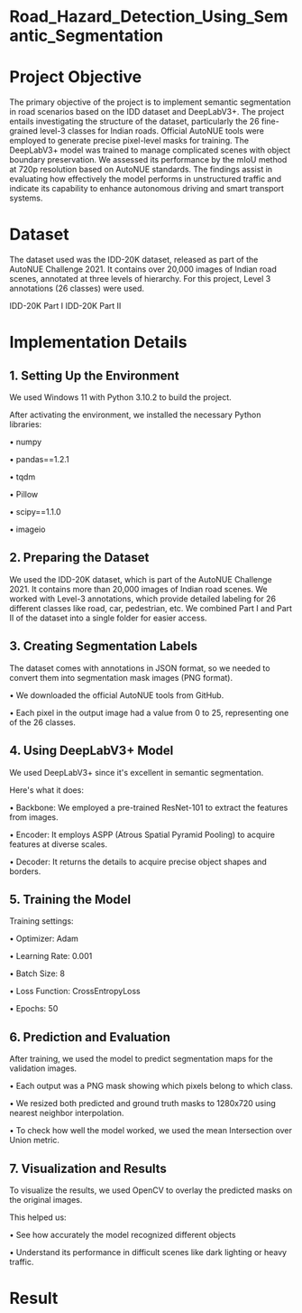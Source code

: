 # Road_Hazard_Detection_Using_Semantic_Segmentation
# Project Objective
The primary objective of the project is to implement semantic segmentation in road scenarios based on the IDD dataset and DeepLabV3+. The project entails investigating the structure of the dataset, particularly the 26 fine-grained level-3 classes for Indian roads. Official AutoNUE tools were employed to generate precise pixel-level masks for training. The DeepLabV3+ model was trained to manage complicated scenes with object boundary preservation. We assessed its performance by the mIoU method at 720p resolution based on AutoNUE standards. The findings assist in evaluating how effectively the model performs in unstructured traffic and indicate its capability to enhance autonomous driving and smart transport systems.
# Dataset
The dataset used was the IDD-20K dataset, released as part of the AutoNUE Challenge 2021. It contains over 20,000 images of Indian road scenes, annotated at three levels of hierarchy. For this project, Level 3 annotations (26 classes) were used.

IDD-20K Part I
IDD-20K Part II
# Implementation Details
## 1. Setting Up the Environment
We used Windows 11 with Python 3.10.2 to build the project.


After activating the environment, we installed the necessary Python libraries:


•	numpy


•	pandas==1.2.1


•	tqdm


•	Pillow


•	scipy==1.1.0


•	imageio
## 2. Preparing the Dataset
We used the IDD-20K dataset, which is part of the AutoNUE Challenge 2021. It contains more than 20,000 images of Indian road scenes.
We worked with Level-3 annotations, which provide detailed labeling for 26 different classes like road, car, pedestrian, etc.
We combined Part I and Part II of the dataset into a single folder for easier access.
## 3. Creating Segmentation Labels
The dataset comes with annotations in JSON format, so we needed to convert them into segmentation mask images (PNG format).


•	We downloaded the official AutoNUE tools from GitHub.


•	Each pixel in the output image had a value from 0 to 25, representing one of the 26 classes.
## 4. Using DeepLabV3+ Model
We used DeepLabV3+ since it's excellent in semantic segmentation.


Here's what it does:


• Backbone: We employed a pre-trained ResNet-101 to extract the features from images.


• Encoder: It employs ASPP (Atrous Spatial Pyramid Pooling) to acquire features at diverse scales.


• Decoder: It returns the details to acquire precise object shapes and borders.
## 5. Training the Model
Training settings:


•	Optimizer: Adam


•	Learning Rate: 0.001


•	Batch Size: 8


•	Loss Function: CrossEntropyLoss


•	Epochs: 50
## 6. Prediction and Evaluation
After training, we used the model to predict segmentation maps for the validation images.


•	Each output was a PNG mask showing which pixels belong to which class.


•	We resized both predicted and ground truth masks to 1280x720 using nearest neighbor interpolation.


•	To check how well the model worked, we used the mean Intersection over Union metric.
## 7. Visualization and Results
To visualize the results, we used OpenCV to overlay the predicted masks on the original images.


This helped us:


•	See how accurately the model recognized different objects


•	Understand its performance in difficult scenes like dark lighting or heavy traffic.
# Result
